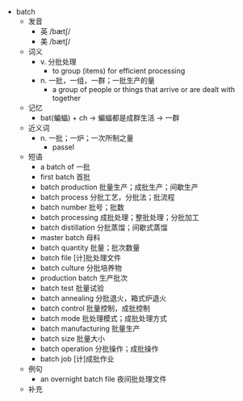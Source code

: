 - batch
  - 发音
    - 英 /bætʃ/
    - 美 /bætʃ/
  - 词义
    - v. 分批处理
      - to group (items) for efficient processing 
    - n. 一批，一组，一群；一批生产的量
      - a group of people or things that arrive or are dealt with together
  - 记忆
    - bat(蝙蝠) + ch → 蝙蝠都是成群生活 → 一群
  - 近义词
    - n. 一批；一炉；一次所制之量
      - passel
  - 短语
    - a batch of 一批
    - first batch 首批
    - batch production 批量生产；成批生产；间歇生产
    - batch process 分批工艺，分批法；批流程
    - batch number 批号；批数
    - batch processing 成批处理；整批处理；分批加工
    - batch distillation 分批蒸馏；间歇式蒸馏
    - master batch 母料
    - batch quantity 批量；批次数量
    - batch file [计]批处理文件
    - batch culture 分批培养物
    - production batch 生产批次
    - batch test 批量试验
    - batch annealing 分批退火，箱式炉退火
    - batch control 批量控制，成批控制
    - batch mode 批处理模式；成批处理方式
    - batch manufacturing 批量生产
    - batch size 批量大小
    - batch operation 分批操作；成批操作
    - batch job [计]成批作业
  - 例句
    - an overnight batch file 夜间批处理文件
  - 补充